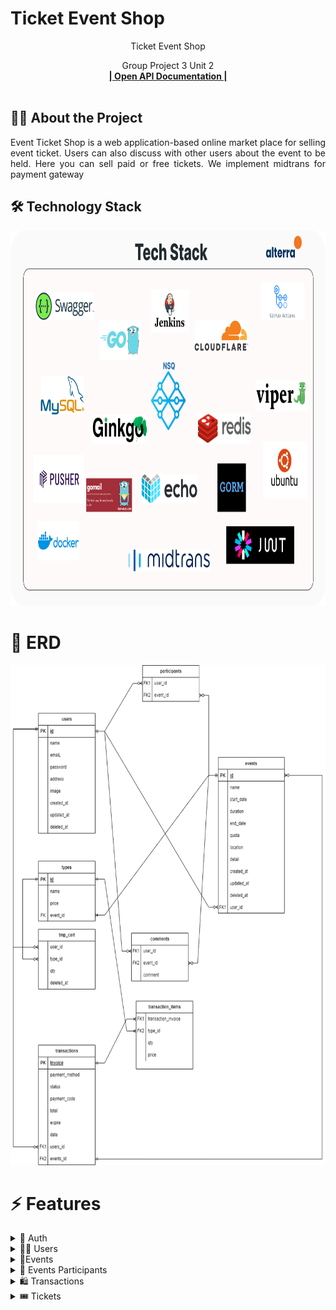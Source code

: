 # Ticket Event Shop

<div align="center">
  <p>
    Ticket Event Shop
  </p>

  <p align="center">
    Group Project 3 Unit 2
    <br />
    <a href="https://app.swaggerhub.com/apis/ropel12/tes/1.0.0"><strong>| Open API Documentation |</strong></a>
    <br />
    <br />
  </p>
</div>

## 🧑‍💻 About the Project

<p align="justify">Event Ticket Shop is a web application-based online market place for selling event ticket. Users can also discuss with other users about the event to be held. Here you can sell paid or free tickets. We implement midtrans for payment gateway</p>


## 🛠 Technology Stack
<div align="center">

<img src="docs/tech_stack.png" width="800" height="600">

  </div>

# 🔗 ERD

<div align="center">
<img src="docs/erd.png" width="800" height="800">
  </div>

  # ⚡ Features

<details>
  <summary>🎫 Auth</summary>
  
| Method      | Endpoint            | Params      |q-Params            | JWT Token   | Function                                |
| ----------- | ------------------- | ----------- |--------------------| ----------- | --------------------------------------- |
| POST        | /register           | -           |-                   | NO         | Register a new User                |
| POST        | /login      | -           |-                   | NO         | Login to the system        |
  
</details>

<details>
  <summary>🙍‍♂️ Users</summary>
  
| Method      | Endpoint            | Params      |q-Params            | JWT Token   | Function                                |
| ----------- | ------------------- | ----------- |--------------------| ----------- | --------------------------------------- |
| GET        | /users           | -           |-                   | YES         | Show profile                |
| PUT        | /users      | -           |-                   | YES         | Update profile data        |
| DELETE        | /users      | -           |-                   | YES         | Delete user data        |
| GET        | /users/events      | -           |-                   | YES         | Show list user event's        |
| GET        | /users/history      | -           |-                   | YES         | Show history        |
| GET        | /users/transaction      | -           |-                   | YES         | show data of user ticket's        |
</details>

<details>
  <summary>🕺Events</summary>
  
| Method      | Endpoint            | Params      |q-Params            | JWT Token   | Function                                |
| ----------- | ------------------- | ----------- |--------------------| ----------- | --------------------------------------- |
| PUT        | /events      | -           |-                   | YES         | Update event data        |
| POST        | /events      | -           |-                   | YES         | Post new event        |
| GET        | /events           | -           |-                   | YES         | Show all events                |
| DELETE        | /events/{id_event}     | id_event           |-                   | YES         | Delete event by ID        |
| GET        | /events/{id_event}      | id_event           |-                   | YES         | Show detail event        |
| POST        | /events/participant      | -           |-                   | YES         | Join the event        |
</details>

<details>
  <summary>👋 Events Participants</summary>
  
| Method      | Endpoint            | Params      |q-Params            | JWT Token   | Function                                |
| ----------- | ------------------- | ----------- |--------------------| ----------- | --------------------------------------- |
| POST        | /comments           | -           |-                   | YES         | Create a new comment                |
  
</details>

<details>
  <summary>🛍️ Transactions</summary>
  
| Method      | Endpoint            | Params      |q-Params            | JWT Token   | Function                                |
| ----------- | ------------------- | ----------- |--------------------| ----------- | --------------------------------------- |
| POST        | /transaction/checkout           | -           |-                   | YES         | User checkout products                |
| POST        | /transactions/cart      | -           |-                   | YES         | User add products to cart        |
| GET        | /transactions/cart      | -           |-                   | YES         | User show their products in cart        |
| GET        | /transactions/{invoice}      | -           | invoice                   | YES         | Show User invoices        |
  
</details>

<details>
  <summary>🎟️ Tickets</summary>
  
| Method      | Endpoint            | Params      |q-Params            | JWT Token   | Function                                |
| ----------- | ------------------- | ----------- |--------------------| ----------- | --------------------------------------- |
| POST        | /tickets           | -           |-                   | YES         | Post new ticket                |
| DELETE        | /tickets/{id_ticket}      | -           |-                   | YES         | Delete ticket by ID        |
| GET        | /tickets/{invoices}      | -           | invoice                   | YES         | Show all tickets        |
  
</details>